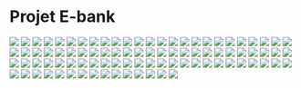 <h1>Projet E-bank</h1>
<img src="captures/img.png">
<img src="captures/img_1.png">
<img src="captures/img_2.png">
<img src="captures/img_3.png">
<img src="captures/img_4.png">
<img src="captures/img_5.png">
<img src="captures/img_6.png">
<img src="captures/img_7.png">
<img src="captures/img_8.png">
<img src="captures/img_9.png">
<img src="captures/img_10.png">
<img src="captures/img_11.png">
<img src="captures/img_12.png">
<img src="captures/img_13.png">
<img src="captures/img_14.png">
<img src="captures/img_15.png">
<img src="captures/img_16.png">
<img src="captures/img_17.png">
<img src="captures/img_18.png">
<img src="captures/img_19.png">
<img src="captures/img_20.png">
<img src="captures/img_21.png">
<img src="captures/img_22.png">
<img src="captures/img_23.png">
<img src="captures/img_24.png">
<img src="captures/img_25.png">
<img src="captures/img_26.png">
<img src="captures/img_27.png">
<img src="captures/img_28.png">
<img src="captures/img_29.png">
<img src="captures/img_30.png">
<img src="captures/img_31.png">
<img src="captures/img_32.png">
<img src="captures/img_33.png">
<img src="captures/img_34.png">
<img src="captures/img_35.png">
<img src="captures/img_36.png">
<img src="captures/img_37.png">
<img src="captures/img_38.png">
<img src="captures/img_39.png">
<img src="captures/img_40.png">
<img src="captures/img_41.png">
<img src="captures/img_42.png">
<img src="captures/img_43.png">
<img src="captures/img_44.png">
<img src="captures/img_45.png">
<img src="captures/img_46.png">
<img src="captures/img_47.png">
<img src="captures/img_48.png">
<img src="captures/img_49.png">
<img src="captures/img_50.png">
<img src="captures/img_51.png">
<img src="captures/img_52.png">
<img src="captures/img_53.png">
<img src="captures/img_54.png">
<img src="captures/img_55.png">
<img src="captures/img_56.png">
<img src="captures/img_57.png">
<img src="captures/img_58.png">
<img src="captures/img_59.png">
<img src="captures/img_60.png">
<img src="captures/img_61.png">
<img src="captures/img_62.png">
<img src="captures/img_63.png">
<img src="captures/img_64.png">
<img src="captures/img_65.png">
<img src="captures/img_66.png">
<img src="captures/img_67.png">
<img src="captures/img_68.png">
<img src="captures/img_69.png">
<img src="captures/img_70.png">
<img src="captures/img_71.png">
<img src="captures/img_72.png">
<img src="captures/img_73.png">
<img src="captures/img_74.png">
<img src="captures/img_75.png">
<img src="captures/img_76.png">
<img src="captures/img_77.png">
<img src="captures/img_78.png">
<img src="captures/img_79.png">
<img src="captures/img_80.png">
<img src="captures/img_81.png">
<img src="captures/img_82.png">
<img src="captures/img_83.png">
<img src="captures/img_84.png">
<img src="captures/img_85.png">
<img src="captures/img_86.png">
<img src="captures/img_87.png">
<img src="captures/img_88.png">
<img src="captures/img_89.png">






